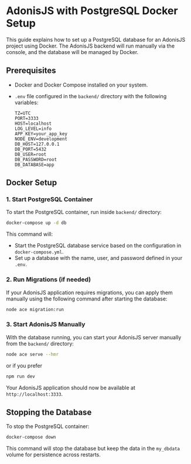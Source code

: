 
# AdonisJS with PostgreSQL Docker Setup

This guide explains how to set up a PostgreSQL database for an AdonisJS project using Docker. The AdonisJS backend will run manually via the console, and the database will be managed by Docker.

## Prerequisites

- Docker and Docker Compose installed on your system.
- `.env` file configured in the `backend/` directory with the following variables:

  ```env
  TZ=UTC
  PORT=3333
  HOST=localhost
  LOG_LEVEL=info
  APP_KEY=your_app_key
  NODE_ENV=development
  DB_HOST=127.0.0.1
  DB_PORT=5432
  DB_USER=root
  DB_PASSWORD=root
  DB_DATABASE=app
  ```

## Docker Setup

### 1. Start PostgreSQL Container

To start the PostgreSQL container, run inside `backend/` directory:

```bash
docker-compose up -d db
```

This command will:
- Start the PostgreSQL database service based on the configuration in `docker-compose.yml`.
- Set up a database with the name, user, and password defined in your `.env`.

### 2. Run Migrations (if needed)

If your AdonisJS application requires migrations, you can apply them manually using the following command after starting the database:

```bash
node ace migration:run
```

### 3. Start AdonisJS Manually

With the database running, you can start your AdonisJS server manually from the `backend/` directory:

```bash
node ace serve --hmr
```
or if you prefer
```bash
npm run dev
```

Your AdonisJS application should now be available at `http://localhost:3333`.

## Stopping the Database

To stop the PostgreSQL container:

```bash
docker-compose down
```

This command will stop the database but keep the data in the `my_dbdata` volume for persistence across restarts.
